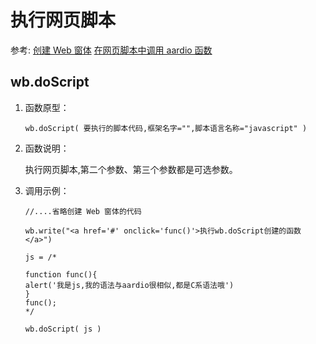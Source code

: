 # 执行网页脚本

参考: [创建 Web 窗体](webform.md) [在网页脚本中调用 aardio 函数](external.md)

## wb.doScript

1. 函数原型：   

   `wb.doScript( 要执行的脚本代码,框架名字="",脚本语言名称="javascript" )`

2. 函数说明：   
  
   执行网页脚本,第二个参数、第三个参数都是可选参数。

3. 调用示例：   

  
   ```aardio
   //....省略创建 Web 窗体的代码 

   wb.write("<a href='#' onclick='func()'>执行wb.doScript创建的函数</a>")

   js = /*

   function func(){
   alert('我是js,我的语法与aardio很相似,都是C系语法哦')
   }
   func();
   */

   wb.doScript( js )
   ```